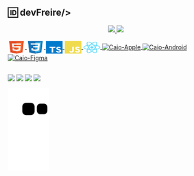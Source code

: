 ## 🆔 devFreire/>
<div align="center">
  <a href="https://github.com/devCaioFreire">
  <img align-"left" height="150em" src="https://github-readme-stats.vercel.app/api?username=devCaioFreire&show_icons=true&theme=aura&include_all_commits=true&count_private=true"/>
      <img height="150em" src="https://github-readme-stats.vercel.app/api/top-langs/?username=devCaioFreire&layout=compact&langs_count=7&theme=aura"/>
</div>
<div style="display: inline_block">
<br>
  <img align="center" alt="Caio-HTML"    height="30" width="40" src="https://raw.githubusercontent.com/devicons/devicon/master/icons/html5/html5-original.svg">
  <img align="center" alt="Caio-CSS"     height="30" width="40" src="https://raw.githubusercontent.com/devicons/devicon/master/icons/css3/css3-original.svg">
  <img align="center" alt="Caio-Ts"      height="30" width="40" src="https://raw.githubusercontent.com/devicons/devicon/master/icons/typescript/typescript-plain.svg">
  <img align="center" alt="Caio-Js"      height="30" width="40" src="https://raw.githubusercontent.com/devicons/devicon/master/icons/javascript/javascript-plain.svg">
  <img align="center" alt="Caio-React"   height="30" width="40" src="https://raw.githubusercontent.com/devicons/devicon/master/icons/react/react-original.svg">
  <img align="center" alt="Caio-Apple"   height="30" width="40" src="https://cdn.jsdelivr.net/gh/devicons/devicon/icons/apple/apple-original.svg">
  <img align="center" alt="Caio-Android" height="30" width="40" src="https://cdn.jsdelivr.net/gh/devicons/devicon/icons/android/android-plain.svg">
  <img align="center" alt="Caio-Figma"   height="30" width="40" src="https://cdn.jsdelivr.net/gh/devicons/devicon/icons/figma/figma-original.svg">
</div>

##

<div>
  <a href=https://wa.me/5511940305233?text=Ol%C3%A1%2C+vim+atrav%C3%A9s+do+GitHub%21 target="_blank"><img  height="25" src="https://img.shields.io/badge/WhatsApp-25D366?style=for-     the-badge&logo=whatsapp&logoColor=white" target="_blank"></a>
  <a href="https://instagram.com/caiooff7" target="_blank"><img height="25" src="https://img.shields.io/badge/-Instagram-%23E4405F?style=for-the-badge&logo=instagram&logoColor=white" target="_blank"></a>
  <a href="mailto:caiohenriquefreire@icloud.com"><img height="25" src="https://img.shields.io/badge/-Gmail-%23333?style=for-the-badge&logo=gmail&logoColor=white" target="_blank"></a>  
  <a href="https://www.linkedin.com/in/caiofreire/" target="_blank"><img height="25" src="https://img.shields.io/badge/-LinkedIn-%230077B5?style=for-the-badge&logo=linkedin&logoColor=white" target="_blank"></a> 
  
 ![Snake animation](https://github.com/devCaioFreire/devCaioFreire/blob/output/github-contribution-grid-snake.svg)
  
 </div>
